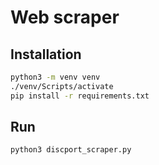 # Web scraper

## Installation

```bash
python3 -m venv venv
./venv/Scripts/activate
pip install -r requirements.txt
```

## Run

```bash
python3 discport_scraper.py
```
